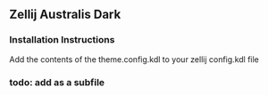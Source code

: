## Zellij Australis Dark

### Installation Instructions

Add the contents of the theme.config.kdl to your zellij config.kdl file

### todo: add as a subfile
